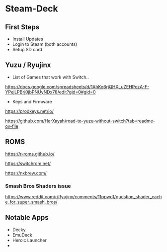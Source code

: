 # Steam-Deck

## First Steps
- Install Updates
- Login to Steam (both accounts)
- Setup SD card

## Yuzu / Ryujinx
- List of Games that work with Switch..
  
https://docs.google.com/spreadsheets/d/1AhKo6rjQHXLuZEHPozA-F-YPejLPBrj0jbPNUyNDx78/edit?gid=0#gid=0
- Keys and Firmware

https://prodkeys.net/io/

https://github.com/HerXayah/road-to-yuzu-without-switch?tab=readme-ov-file

## ROMS
https://r-roms.github.io/

https://switchrom.net/

https://nxbrew.com/

### Smash Bros Shaders issue
https://www.reddit.com/r/Ryujinx/comments/11ppwo1/question_shader_cache_for_super_smash_bros/


## Notable Apps
- Decky
- EmuDeck
- Heroic Launcher
- 
